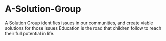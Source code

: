 # A-Solution-Group
A Solution Group identifies issues in our communities, and create viable solutions for those issues
Education is the road that children follow to reach their full potential in life. 
